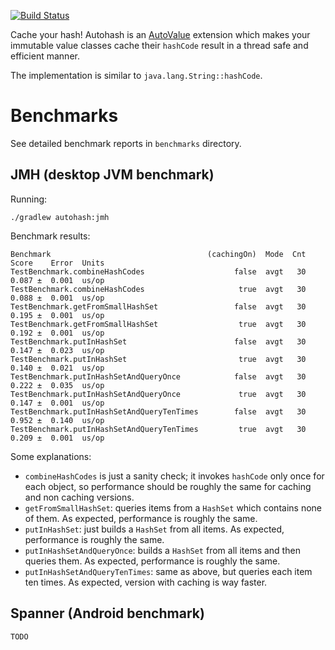 [![Build Status](https://travis-ci.org/karlicoss/autohash.svg?branch=master)](https://travis-ci.org/karlicoss/autohash)

Cache your hash! Autohash is an [AutoValue](https://github.com/google/auto/tree/master/value) extension which makes your immutable value classes cache
their `hashCode` result in a thread safe and efficient manner.

The implementation is similar to `java.lang.String::hashCode`.

# Benchmarks

See detailed benchmark reports in `benchmarks` directory.

## JMH (desktop JVM benchmark)

Running:

    ./gradlew autohash:jmh

Benchmark results:

    Benchmark                                   (cachingOn)  Mode  Cnt  Score    Error  Units
    TestBenchmark.combineHashCodes                    false  avgt   30  0.087 ±  0.001  us/op
    TestBenchmark.combineHashCodes                     true  avgt   30  0.088 ±  0.001  us/op
    TestBenchmark.getFromSmallHashSet                 false  avgt   30  0.195 ±  0.001  us/op
    TestBenchmark.getFromSmallHashSet                  true  avgt   30  0.192 ±  0.001  us/op
    TestBenchmark.putInHashSet                        false  avgt   30  0.147 ±  0.023  us/op
    TestBenchmark.putInHashSet                         true  avgt   30  0.140 ±  0.021  us/op
    TestBenchmark.putInHashSetAndQueryOnce            false  avgt   30  0.222 ±  0.035  us/op
    TestBenchmark.putInHashSetAndQueryOnce             true  avgt   30  0.147 ±  0.001  us/op
    TestBenchmark.putInHashSetAndQueryTenTimes        false  avgt   30  0.952 ±  0.140  us/op
    TestBenchmark.putInHashSetAndQueryTenTimes         true  avgt   30  0.209 ±  0.001  us/op

Some explanations:

* `combineHashCodes` is just a sanity check; it invokes `hashCode` only once for each object, so performance should be roughly the same for caching and non caching versions.
* `getFromSmallHashSet`: queries items from a `HashSet` which contains none of them. As expected, performance is roughly the same.
* `putInHashSet`: just builds a `HashSet` from all items. As expected, performance is roughly the same.
* `putInHashSetAndQueryOnce`: builds a `HashSet` from all items and then queries them. As expected, performance is roughly the same.
* `putInHashSetAndQueryTenTimes`: same as above, but queries each item ten times. As expected, version with caching is way faster.

## Spanner (Android benchmark)

    TODO
